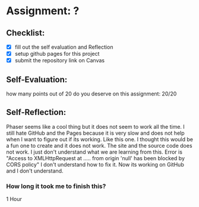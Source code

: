 # Assignment: ?

## Checklist:
- [x] fill out the self evaluation and Reflection
- [x] setup github pages for this project
- [x] submit the repository link on Canvas

## Self-Evaluation:

how many points out of 20 do you deserve on this assignment:
20/20

## Self-Reflection:
Phaser seems like a cool thing but it does not seem to work all the time. I still hate GitHub and the Pages because it is very slow and does not help when I want to figure out if its working. Like this one. I thought this would be a fun one to create and it does not work. The site and the source code does not work. I just don't understand what we are learning from this. Error is "Access to XMLHttpRequest at ..... from origin 'null' has been blocked by CORS policy" I don't understand how to fix it. Now its working on GitHub and I don't understand.

### How long it took me to finish this?
1 Hour